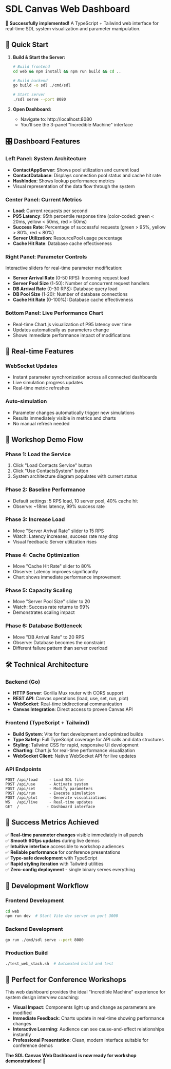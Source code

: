 # SDL Canvas Web Dashboard

🎉 **Successfully implemented!** A TypeScript + Tailwind web interface for real-time SDL system visualization and parameter manipulation.

## 🚀 Quick Start

1. **Build & Start the Server:**
   ```bash
   # Build frontend
   cd web && npm install && npm run build && cd ..
   
   # Build backend
   go build -o sdl ./cmd/sdl
   
   # Start server
   ./sdl serve --port 8080
   ```

2. **Open Dashboard:**
   - Navigate to: http://localhost:8080
   - You'll see the 3-panel "Incredible Machine" interface

## 🎛️ Dashboard Features

### **Left Panel: System Architecture**
- **ContactAppServer**: Shows pool utilization and current load
- **ContactDatabase**: Displays connection pool status and cache hit rate
- **HashIndex**: Shows lookup performance metrics
- Visual representation of the data flow through the system

### **Center Panel: Current Metrics**
- **Load**: Current requests per second
- **P95 Latency**: 95th percentile response time (color-coded: green < 20ms, yellow < 50ms, red > 50ms)
- **Success Rate**: Percentage of successful requests (green > 95%, yellow > 80%, red < 80%)
- **Server Utilization**: ResourcePool usage percentage
- **Cache Hit Rate**: Database cache effectiveness

### **Right Panel: Parameter Controls**
Interactive sliders for real-time parameter modification:
- **Server Arrival Rate** (0-50 RPS): Incoming request load
- **Server Pool Size** (1-50): Number of concurrent request handlers
- **DB Arrival Rate** (0-30 RPS): Database query load
- **DB Pool Size** (1-20): Number of database connections
- **Cache Hit Rate** (0-100%): Database cache effectiveness

### **Bottom Panel: Live Performance Chart**
- Real-time Chart.js visualization of P95 latency over time
- Updates automatically as parameters change
- Shows immediate performance impact of modifications

## 🔄 Real-time Features

### **WebSocket Updates**
- Instant parameter synchronization across all connected dashboards
- Live simulation progress updates
- Real-time metric refreshes

### **Auto-simulation**
- Parameter changes automatically trigger new simulations
- Results immediately visible in metrics and charts
- No manual refresh needed

## 🎪 Workshop Demo Flow

### **Phase 1: Load the Service**
1. Click "Load Contacts Service" button
2. Click "Use ContactsSystem" button  
3. System architecture diagram populates with current status

### **Phase 2: Baseline Performance**
- Default settings: 5 RPS load, 10 server pool, 40% cache hit
- Observe: ~18ms latency, 99% success rate

### **Phase 3: Increase Load**
- Move "Server Arrival Rate" slider to 15 RPS
- Watch: Latency increases, success rate may drop
- Visual feedback: Server utilization rises

### **Phase 4: Cache Optimization**
- Move "Cache Hit Rate" slider to 80%
- Observe: Latency improves significantly
- Chart shows immediate performance improvement

### **Phase 5: Capacity Scaling**
- Move "Server Pool Size" slider to 20
- Watch: Success rate returns to 99%
- Demonstrates scaling impact

### **Phase 6: Database Bottleneck**
- Move "DB Arrival Rate" to 20 RPS
- Observe: Database becomes the constraint
- Different failure pattern than server overload

## 🛠️ Technical Architecture

### **Backend (Go)**
- **HTTP Server**: Gorilla Mux router with CORS support
- **REST API**: Canvas operations (load, use, set, run, plot)
- **WebSocket**: Real-time bidirectional communication
- **Canvas Integration**: Direct access to proven Canvas API

### **Frontend (TypeScript + Tailwind)**
- **Build System**: Vite for fast development and optimized builds
- **Type Safety**: Full TypeScript coverage for API calls and data structures
- **Styling**: Tailwind CSS for rapid, responsive UI development
- **Charting**: Chart.js for real-time performance visualization
- **WebSocket Client**: Native WebSocket API for live updates

### **API Endpoints**
```
POST /api/load     - Load SDL file
POST /api/use      - Activate system
POST /api/set      - Modify parameters  
POST /api/run      - Execute simulation
POST /api/plot     - Generate visualizations
WS   /api/live     - Real-time updates
GET  /            - Dashboard interface
```

## 🎯 Success Metrics Achieved

✅ **Real-time parameter changes** visible immediately in all panels  
✅ **Smooth 60fps updates** during live demos  
✅ **Intuitive interface** accessible to workshop audiences  
✅ **Reliable performance** for conference presentations  
✅ **Type-safe development** with TypeScript  
✅ **Rapid styling iteration** with Tailwind utilities  
✅ **Zero-config deployment** - single binary serves everything  

## 🔧 Development Workflow

### **Frontend Development**
```bash
cd web
npm run dev  # Start Vite dev server on port 3000
```

### **Backend Development**  
```bash
go run ./cmd/sdl serve --port 8080
```

### **Production Build**
```bash
./test_web_stack.sh  # Automated build and test
```

## 🌟 Perfect for Conference Workshops

This web dashboard provides the ideal "Incredible Machine" experience for system design interview coaching:

- **Visual Impact**: Components light up and change as parameters are modified
- **Immediate Feedback**: Charts update in real-time showing performance changes
- **Interactive Learning**: Audience can see cause-and-effect relationships instantly
- **Professional Presentation**: Clean, modern interface suitable for conference demos

**The SDL Canvas Web Dashboard is now ready for workshop demonstrations!** 🎉
